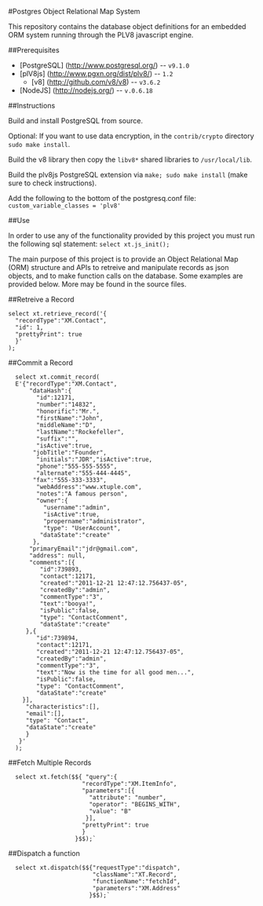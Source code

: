 #Postgres Object Relational Map System

This repository contains the database object definitions for an embedded ORM system running through the PLV8 javascript engine.

##Prerequisites

 * [PostgreSQL] (http://www.postgresql.org/) -- `v9.1.0`
 * [plV8js] (http://www.pgxn.org/dist/plv8/) -- `1.2`
   - [v8] (http://github.com/v8/v8) -- `v3.6.2`
 * [NodeJS] (http://nodejs.org/) -- `v.0.6.18`

##Instructions

Build and install PostgreSQL from source.

Optional: If you want to use data encryption, in the `contrib/crypto` directory `sudo make install`. 

Build the v8 library then copy the `libv8*` shared libraries to `/usr/local/lib`.  

Build the plv8js PostgreSQL extension via `make; sudo make install` (make sure to check instructions).  

Add the following to the bottom of the postgresq.conf file:
  `custom_variable_classes = 'plv8'`

##Use

In order to use any of the functionality provided by this project you must run the following sql statement: `select xt.js_init();`

The main purpose of this project is to provide an Object Relational Map (ORM) structure and APIs to retreive and manipulate records as json objects, and to make function calls on the database. Some examples are provided below. More may be found in the source files.

##Retreive a Record

    select xt.retrieve_record('{
      "recordType":"XM.Contact", 
      "id": 1,
      "prettyPrint": true
      }'
    );

##Commit a Record

      select xt.commit_record(
      E'{"recordType":"XM.Contact",
          "dataHash":{
            "id":12171,
            "number":"14832",
            "honorific":"Mr.",
            "firstName":"John",
            "middleName":"D",
            "lastName":"Rockefeller",
            "suffix":"",
            "isActive":true,
           "jobTitle":"Founder",
            "initials":"JDR","isActive":true,
            "phone":"555-555-5555",
            "alternate":"555-444-4445",
           "fax":"555-333-3333",
            "webAddress":"www.xtuple.com",
            "notes":"A famous person",
            "owner":{
              "username":"admin",
              "isActive":true,
              "propername":"administrator",
              "type": "UserAccount",
             "dataState":"create"
           },
          "primaryEmail":"jdr@gmail.com",
          "address": null,
          "comments":[{
             "id":739893,
             "contact":12171,
             "created":"2011-12-21 12:47:12.756437-05",
             "createdBy":"admin", 
             "commentType":"3",
             "text":"booya!",
             "isPublic":false,
             "type": "ContactComment",
             "dataState":"create"
         },{
            "id":739894,
            "contact":12171,
            "created":"2011-12-21 12:47:12.756437-05",
            "createdBy":"admin", 
            "commentType":"3",
            "text":"Now is the time for all good men...",
            "isPublic":false,
            "type": "ContactComment",
            "dataState":"create"
        }],
         "characteristics":[],
         "email":[],
         "type": "Contact",
         "dataState":"create"
         }
       }'
      );

##Fetch Multiple Records

      select xt.fetch($${ "query":{
                         "recordType":"XM.ItemInfo",
                         "parameters":[{
                           "attribute": "number",
                           "operator": "BEGINS_WITH",
                           "value": "B"
                          }], 
                         "prettyPrint": true
                         }
                       }$$);`
                       
##Dispatch a function

      select xt.dispatch($${"requestType":"dispatch",
                            "className":"XT.Record",
                            "functionName":"fetchId",
                            "parameters":"XM.Address"
                           }$$);`
